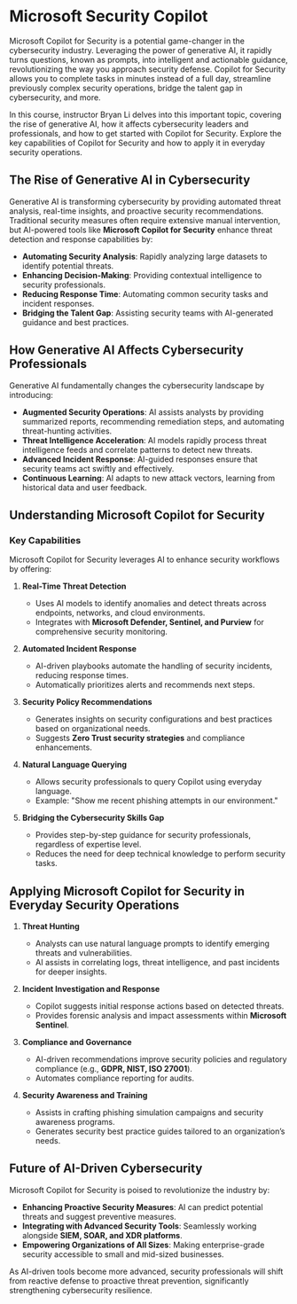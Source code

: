 # Microsoft Security Copilot

Microsoft Copilot for Security is a potential game-changer in the cybersecurity industry. Leveraging the power of generative AI, it rapidly turns questions, known as prompts, into intelligent and actionable guidance, revolutionizing the way you approach security defense. Copilot for Security allows you to complete tasks in minutes instead of a full day, streamline previously complex security operations, bridge the talent gap in cybersecurity, and more.

In this course, instructor Bryan Li delves into this important topic, covering the rise of generative AI, how it affects cybersecurity leaders and professionals, and how to get started with Copilot for Security. Explore the key capabilities of Copilot for Security and how to apply it in everyday security operations.

## The Rise of Generative AI in Cybersecurity

Generative AI is transforming cybersecurity by providing automated threat analysis, real-time insights, and proactive security recommendations. Traditional security measures often require extensive manual intervention, but AI-powered tools like **Microsoft Copilot for Security** enhance threat detection and response capabilities by:

- **Automating Security Analysis**: Rapidly analyzing large datasets to identify potential threats.
- **Enhancing Decision-Making**: Providing contextual intelligence to security professionals.
- **Reducing Response Time**: Automating common security tasks and incident responses.
- **Bridging the Talent Gap**: Assisting security teams with AI-generated guidance and best practices.

## How Generative AI Affects Cybersecurity Professionals

Generative AI fundamentally changes the cybersecurity landscape by introducing:

- **Augmented Security Operations**: AI assists analysts by providing summarized reports, recommending remediation steps, and automating threat-hunting activities.
- **Threat Intelligence Acceleration**: AI models rapidly process threat intelligence feeds and correlate patterns to detect new threats.
- **Advanced Incident Response**: AI-guided responses ensure that security teams act swiftly and effectively.
- **Continuous Learning**: AI adapts to new attack vectors, learning from historical data and user feedback.

## Understanding Microsoft Copilot for Security

### Key Capabilities

Microsoft Copilot for Security leverages AI to enhance security workflows by offering:

1. **Real-Time Threat Detection**
   - Uses AI models to identify anomalies and detect threats across endpoints, networks, and cloud environments.
   - Integrates with **Microsoft Defender, Sentinel, and Purview** for comprehensive security monitoring.

2. **Automated Incident Response**
   - AI-driven playbooks automate the handling of security incidents, reducing response times.
   - Automatically prioritizes alerts and recommends next steps.

3. **Security Policy Recommendations**
   - Generates insights on security configurations and best practices based on organizational needs.
   - Suggests **Zero Trust security strategies** and compliance enhancements.

4. **Natural Language Querying**
   - Allows security professionals to query Copilot using everyday language.
   - Example: "Show me recent phishing attempts in our environment."

5. **Bridging the Cybersecurity Skills Gap**
   - Provides step-by-step guidance for security professionals, regardless of expertise level.
   - Reduces the need for deep technical knowledge to perform security tasks.

## Applying Microsoft Copilot for Security in Everyday Security Operations

1. **Threat Hunting**
   - Analysts can use natural language prompts to identify emerging threats and vulnerabilities.
   - AI assists in correlating logs, threat intelligence, and past incidents for deeper insights.

2. **Incident Investigation and Response**
   - Copilot suggests initial response actions based on detected threats.
   - Provides forensic analysis and impact assessments within **Microsoft Sentinel**.

3. **Compliance and Governance**
   - AI-driven recommendations improve security policies and regulatory compliance (e.g., **GDPR, NIST, ISO 27001**).
   - Automates compliance reporting for audits.

4. **Security Awareness and Training**
   - Assists in crafting phishing simulation campaigns and security awareness programs.
   - Generates security best practice guides tailored to an organization’s needs.

## Future of AI-Driven Cybersecurity

Microsoft Copilot for Security is poised to revolutionize the industry by:

- **Enhancing Proactive Security Measures**: AI can predict potential threats and suggest preventive measures.
- **Integrating with Advanced Security Tools**: Seamlessly working alongside **SIEM, SOAR, and XDR platforms**.
- **Empowering Organizations of All Sizes**: Making enterprise-grade security accessible to small and mid-sized businesses.

As AI-driven tools become more advanced, security professionals will shift from reactive defense to proactive threat prevention, significantly strengthening cybersecurity resilience.

